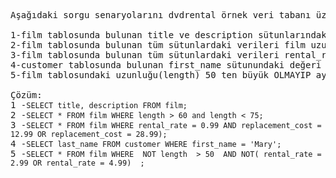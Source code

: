 <pre>
Aşağıdaki sorgu senaryolarını dvdrental örnek veri tabanı üzerinden gerçekleştiriniz.

1-film tablosunda bulunan title ve description sütunlarındaki verileri sıralayınız.
2-film tablosunda bulunan tüm sütunlardaki verileri film uzunluğu (length) 60 dan büyük VE 75 ten küçük olma koşullarıyla sıralayınız.
3-film tablosunda bulunan tüm sütunlardaki verileri rental_rate 0.99 VE replacement_cost 12.99 VEYA 28.99 olma koşullarıyla sıralayınız.
4-customer tablosunda bulunan first_name sütunundaki değeri 'Mary' olan müşterinin last_name sütunundaki değeri nedir?
5-film tablosundaki uzunluğu(length) 50 ten büyük OLMAYIP aynı zamanda rental_rate değeri 2.99 veya 4.99 OLMAYAN verileri sıralayınız.

Çözüm:  
1 -<code>SELECT title, description FROM film;</code> 
2 -<code>SELECT * FROM film WHERE length > 60 and length < 75;</code> 
3 -<code>SELECT * FROM film WHERE rental_rate = 0.99 AND replacement_cost = 12.99 OR replacement_cost = 28.99);</code>
4 -<code>SELECT last_name FROM customer WHERE first_name = 'Mary';</code>
5 -<code>SELECT * FROM film WHERE  NOT length  > 50  AND NOT( rental_rate = 2.99 OR rental_rate = 4.99)  ;</code>
</pre>
